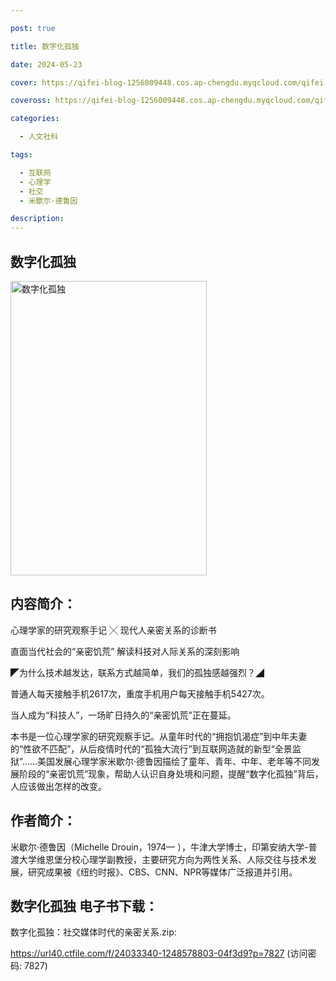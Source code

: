 ```yaml
---

post: true

title: 数字化孤独

date: 2024-05-23

cover: https://qifei-blog-1256009448.cos.ap-chengdu.myqcloud.com/qifei-blog/663dcf290ea9cb14037e1ba7.jpg

coveross: https://qifei-blog-1256009448.cos.ap-chengdu.myqcloud.com/qifei-blog/663dcf290ea9cb14037e1ba7.jpg

categories:

  - 人文社科

tags:

  - 互联网
  - 心理学
  - 社交
  - 米歇尔·德鲁因

description:
---
```

## 数字化孤独
<img alt="数字化孤独 " class="aligncenter loading" data-was-processed="true" decoding="async" fetchpriority="high" height="471" src="https://qifei-blog-1256009448.cos.ap-chengdu.myqcloud.com/qifei-blog/663dcf290ea9cb14037e1ba7.jpg " style="cursor: zoom-in;" width="314"/>

## 内容简介：

心理学家的研究观察手记 ╳ 现代人亲密关系的诊断书

直面当代社会的“亲密饥荒” 解读科技对人际关系的深刻影响

◤为什么技术越发达，联系方式越简单，我们的孤独感越强烈？◢

普通人每天接触手机2617次，重度手机用户每天接触手机5427次。

当人成为“科技人”，一场旷日持久的“亲密饥荒”正在蔓延。

本书是一位心理学家的研究观察手记。从童年时代的“拥抱饥渴症”到中年夫妻的“性欲不匹配”，从后疫情时代的“孤独大流行”到互联网造就的新型“全景监狱”……美国发展心理学家米歇尔·德鲁因描绘了童年、青年、中年、老年等不同发展阶段的“亲密饥荒”现象，帮助人认识自身处境和问题，提醒“数字化孤独”背后，人应该做出怎样的改变。

## 作者简介：

米歇尔·德鲁因（Michelle Drouin，1974— ），牛津大学博士，印第安纳大学-普渡大学维恩堡分校心理学副教授，主要研究方向为两性关系、人际交往与技术发展，研究成果被《纽约时报》、CBS、CNN、NPR等媒体广泛报道并引用。

## 数字化孤独 电子书下载：

数字化孤独：社交媒体时代的亲密关系.zip: 

https://url40.ctfile.com/f/24033340-1248578803-04f3d9?p=7827 (访问密码: 7827)